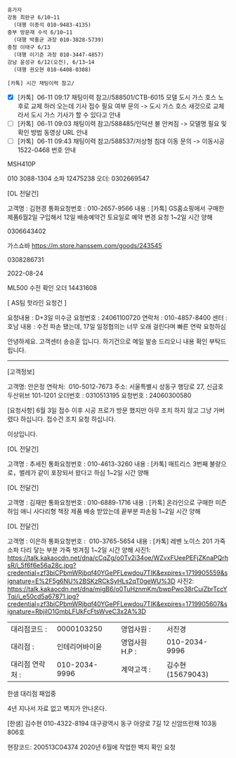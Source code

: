 ```
휴가자
강동 최완규 6/10~11
  (대행 이종석 010-9483-4135)
중부 방문재 수석 6/10~11
  (대행 박홍균 과장 010-3828-5739)
충청 이태구 6/13
  (대행 이기준 과장 010-3447-4857)
강남 윤성규 6/12(오전), 6/13~14
  (대행 권오현 010-6408-0308)
```

```
[카톡] 시간 채팅이력 참고/
```

- [x] [카톡]  06-11 09:17 채팅이력 참고//588501/CTB-6015 모델 도시 가스 호스 노후로 교체 하러 오는데 기사 접수 필요 여부 문의 -> 도시 가스 호스 새것으로 교체 라서 도시 가스 기사가 할 수 있다고 안내
- [ ] [카톡]  06-11 09:03 채팅이력 참고/588485/인덕션 불 안켜짐 -> 모델명 필요 및 확인 방법 동영상 URL 안내
- [ ] [카톡]  06-11 09:43 채팅이력 참고/588537/저상형 침대 이동 문의 -> 이동시공 1522-0468 번호 안내 

MSH410P

010 3088-1304 소파 12475238 오더: 0302669547

[OL 전달건]

고객명 : 김현경
통화요청번호 : 010-2657-9566
내용 : [카톡] GS홈쇼핑에서 구매한 제품6월2일 구입해서 12일 배송예약건 토요일로 예약 변경 요청
1~2일 시간 양해


0306643402

가스쇼바
https://m.store.hanssem.com/goods/243545


0308286731

2022-08-24

ML500 수전 확인
오더 14431608


[ AS팀 핫라인 요청건 ]

요청내용 : D+3일 미수긍
요청번호 : 24061100720
연락처 :  010-4857-8400
센터 : 호남
내용 : 수전 파손 됐는데, 17일 일정협의는 너무 오래 걸린다며 빠른 연락 요청하심



안녕하세요. 고객센터 송승훈 입니다. 
하기건으로 메일 발송 드리오니 내용 확인 부탁드립니다.
 
------------------------------------------------------------------- 

[고객정보] 

고객명: 안은정
연락처:  010-5012-7673
주소: 서울특별시 성동구 행당로 27, 신금호두산위브 101-1201
오더번호 : 0310513195 
요청번호 : 24060300580

[요청사항] 
6월 3일 접수 이후 시공 프로가 방문 했지만 아무 조치 하지 않고 그냥 가버렸다 하십니다.
접수건 조치 요청 하십니다. 

이상입니다.


[OL 전달건]

고객명 : 추세진
통화요청번호 : 010-4613-3260
내용 : [카톡] 매트리스 3번째 불량으로，벌레가 같이 포장되서 왔다고 하심 
1~2일 시간 양해


[OL 전달건]

고객명 : 김재만
통화요청번호 : 010-6889-1716
내용 : [카톡] 온라인으로 구매한 미즌하임 애니 사다리형 책장 제품 배송 받았는데 끝부분 파손됨 
1~2일 시간 양해


[OL 전달건]

고객명 : 이은하
통화요청번호 :  010-3765-5654
내용 : [카톡] 레벤 노이스 201 가죽 소파 다리 닿는 부분 가죽 벗겨짐
1~2일 시간 양해
사진1: https://talk.kakaocdn.net/dna/cCqZg/o0Tv2i34oe/WZvxFUeePEFjZKnaPQrhsR/i_5f6f6e56a28c.jpg?credential=zf3biCPbmWRjbqf40YGePFLewdou7TIK&expires=1719905559&signature=E%2F5g6NU%2BSKzRCkSyHLs2qT0geWU%3D
사진2: https://talk.kakaocdn.net/dna/migB6/o0TuHznmKm/bwpPwo38rCuiZbrTccYTqj/i_e50cd5a67871.jpg?credential=zf3biCPbmWRjbqf40YGePFLewdou7TIK&expires=1719905607&signature=RbjiIO1GmbLFUkFcFtsWveC3x2A%3D


|           |               |            |               |
| --------- | ------------- | ---------- | ------------- |
| 대리점코드 :   | 0000103250    | 영업사원 :     | 서진경           |
| 대리점 :     | 인테리어바이윤       | 영업사원 H.P : | 010-2034-9996 |
| 대리점 연락처 : | 010-2034-9996 | 계약고객 :     | 김수현(15679043) |

한샘 대리점 패업중 

4년 지나서 자료 없고 벽지가 안나온다. 


[한샘] 김수현 010-4322-8194 대구광역시 동구 아양로 7길 12 신암뜨란채 103동 806호

현장코드: 200513C04374 2020년 6월에 작업한 벽지 확인 요청